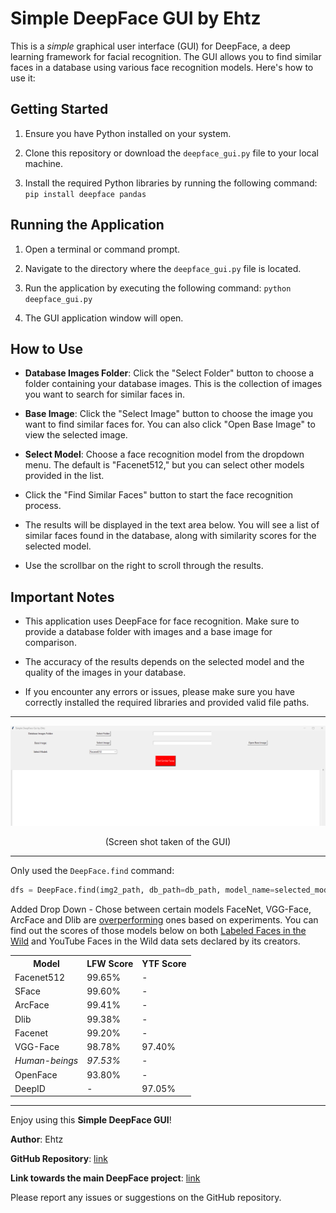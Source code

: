 # Simple DeepFace GUI by Ehtz

This is a *simple* graphical user interface (GUI) for DeepFace, a deep learning framework for facial recognition. The GUI allows you to find similar faces in a database using various face recognition models. Here's how to use it:

## Getting Started
1. Ensure you have Python installed on your system.

2. Clone this repository or download the `deepface_gui.py` file to your local machine.

3. Install the required Python libraries by running the following command:
`pip install deepface pandas`


## Running the Application
1. Open a terminal or command prompt.

2. Navigate to the directory where the `deepface_gui.py` file is located.

3. Run the application by executing the following command:
`python deepface_gui.py`

5. The GUI application window will open.

## How to Use
- **Database Images Folder**: Click the "Select Folder" button to choose a folder containing your database images. This is the collection of images you want to search for similar faces in.

- **Base Image**: Click the "Select Image" button to choose the image you want to find similar faces for. You can also click "Open Base Image" to view the selected image.

- **Select Model**: Choose a face recognition model from the dropdown menu. The default is "Facenet512," but you can select other models provided in the list.

- Click the "Find Similar Faces" button to start the face recognition process.

- The results will be displayed in the text area below. You will see a list of similar faces found in the database, along with similarity scores for the selected model.

- Use the scrollbar on the right to scroll through the results.

## Important Notes
- This application uses DeepFace for face recognition. Make sure to provide a database folder with images and a base image for comparison.

- The accuracy of the results depends on the selected model and the quality of the images in your database.

- If you encounter any errors or issues, please make sure you have correctly installed the required libraries and provided valid file paths.



---




![Screenshot](Screenshot.png)
<div align="center">
<p>(Screen shot taken of the GUI)</p>
</div>




---


Only used the `DeepFace.find` command:


```python
dfs = DeepFace.find(img2_path, db_path=db_path, model_name=selected_model, enforce_detection=False)
```
Added Drop Down -  Chose between certain models
FaceNet, VGG-Face, ArcFace and Dlib are [overperforming](https://youtu.be/i_MOwvhbLdI) ones based on experiments. You can find out the scores of those models below on both [Labeled Faces in the Wild](https://sefiks.com/2020/08/27/labeled-faces-in-the-wild-for-face-recognition/) and YouTube Faces in the Wild data sets declared by its creators.

<div align="center">
  <table>
    <tr>
      <th>Model</th>
      <th>LFW Score</th>
      <th>YTF Score</th>
    </tr>
    <tr>
      <td>Facenet512</td>
      <td>99.65%</td>
      <td>-</td>
    </tr>
    <tr>
      <td>SFace</td>
      <td>99.60%</td>
      <td>-</td>
    </tr>
    <tr>
      <td>ArcFace</td>
      <td>99.41%</td>
      <td>-</td>
    </tr>
    <tr>
      <td>Dlib</td>
      <td>99.38%</td>
      <td>-</td>
    </tr>
    <tr>
      <td>Facenet</td>
      <td>99.20%</td>
      <td>-</td>
    </tr>
    <tr>
      <td>VGG-Face</td>
      <td>98.78%</td>
      <td>97.40%</td>
    </tr>
    <tr>
      <td><i>Human-beings</i></td>
      <td><i>97.53%</i></td>
      <td>-</td>
    </tr>
    <tr>
      <td>OpenFace</td>
      <td>93.80%</td>
      <td>-</td>
    </tr>
    <tr>
      <td>DeepID</td>
      <td>-</td>
      <td>97.05%</td>
    </tr>
  </table>
</div>


---
Enjoy using this **Simple DeepFace GUI**!

**Author**: Ehtz

**GitHub Repository**: [link](https://github.com/Ehtz)

**Link towards the main DeepFace project**: [link](https://github.com/serengil/deepface)

Please report any issues or suggestions on the GitHub repository.

